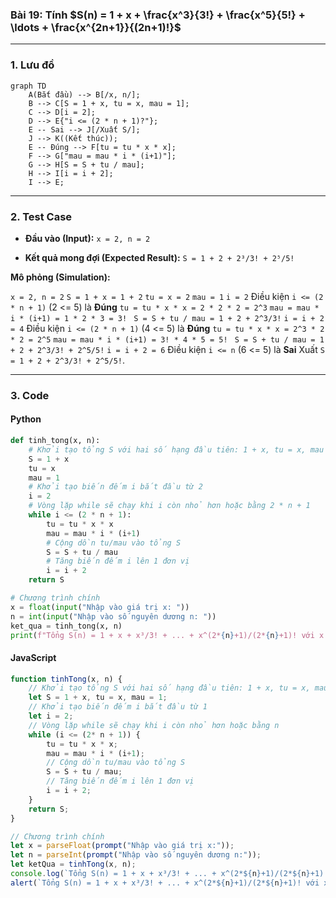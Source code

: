 ### Bài 19: Tính $S(n) = 1 + x + \frac{x^3}{3!} + \frac{x^5}{5!} + \ldots + \frac{x^{2n+1}}{(2n+1)!}$

---

### **1. Lưu đồ**

```mermaid
graph TD
    A(Bắt đầu) --> B[/x, n/];
    B --> C[S = 1 + x, tu = x, mau = 1];
    C --> D[i = 2];
    D --> E{"i <= (2 * n + 1)?"};
    E -- Sai --> J[/Xuất S/];
    J --> K((Kết thúc));
    E -- Đúng --> F[tu = tu * x * x];
    F --> G["mau = mau * i * (i+1)"];
    G --> H[S = S + tu / mau];
    H --> I[i = i + 2];
    I --> E;
```

---

### **2. Test Case**

- **Đầu vào (Input):** `x = 2, n = 2`

- **Kết quả mong đợi (Expected Result):** `S = 1 + 2 + 2³/3! + 2⁵/5!`


**Mô phỏng (Simulation):**

`x = 2, n = 2`
`S = 1 + x = 1 + 2`
`tu = x = 2`
`mau = 1`
`i = 2`
Điều kiện `i <= (2 * n + 1)` (2 <= 5) là **Đúng**
    `tu = tu * x * x = 2 * 2 * 2 = 2^3`
    `mau = mau * i * (i+1) = 1 * 2 * 3 = 3! `
    `S = S + tu / mau = 1 + 2 + 2^3/3!`
    `i = i + 2 = 4`
Điều kiện `i <= (2 * n + 1)` (4 <= 5) là **Đúng**
    `tu = tu * x * x = 2^3 * 2 * 2 = 2^5`
    `mau = mau * i * (i+1) = 3! * 4 * 5 = 5! `
    `S = S + tu / mau = 1 + 2 + 2^3/3! + 2^5/5!`
    `i = i + 2 = 6`
Điều kiện `i <= n` (6 <= 5) là **Sai**
Xuất `S = 1 + 2 + 2^3/3! + 2^5/5!`.

---

### **3. Code**

#### **Python**

```python
def tinh_tong(x, n):
    # Khởi tạo tổng S với hai số hạng đầu tiên: 1 + x, tu = x, mau = 1
    S = 1 + x
    tu = x
    mau = 1
    # Khởi tạo biến đếm i bắt đầu từ 2
    i = 2
    # Vòng lặp while sẽ chạy khi i còn nhỏ hơn hoặc bằng 2 * n + 1
    while i <= (2 * n + 1):
        tu = tu * x * x
        mau = mau * i * (i+1)
        # Cộng dồn tu/mau vào tổng S
        S = S + tu / mau
        # Tăng biến đếm i lên 1 đơn vị
        i = i + 2
    return S

# Chương trình chính
x = float(input("Nhập vào giá trị x: "))
n = int(input("Nhập vào số nguyên dương n: "))
ket_qua = tinh_tong(x, n)
print(f"Tổng S(n) = 1 + x + x³/3! + ... + x^(2*{n}+1)/(2*{n}+1)! với x = {x} là: {ket_qua:.6f}")
```

#### **JavaScript**

```javascript
function tinhTong(x, n) {
    // Khởi tạo tổng S với hai số hạng đầu tiên: 1 + x, tu = x, mau = 1
    let S = 1 + x, tu = x, mau = 1;
    // Khởi tạo biến đếm i bắt đầu từ 1
    let i = 2;
    // Vòng lặp while sẽ chạy khi i còn nhỏ hơn hoặc bằng n
    while (i <= (2* n + 1)) {
        tu = tu * x * x;
        mau = mau * i * (i+1);
        // Cộng dồn tu/mau vào tổng S
        S = S + tu / mau;
        // Tăng biến đếm i lên 1 đơn vị
        i = i + 2;
    }
    return S;
}

// Chương trình chính
let x = parseFloat(prompt("Nhập vào giá trị x:"));
let n = parseInt(prompt("Nhập vào số nguyên dương n:"));
let ketQua = tinhTong(x, n);
console.log(`Tổng S(n) = 1 + x + x³/3! + ... + x^(2*${n}+1)/(2*${n}+1)! với x = ${x} là: ${ketQua.toFixed(6)}`);
alert(`Tổng S(n) = 1 + x + x³/3! + ... + x^(2*${n}+1)/(2*${n}+1)! với x = ${x} là: ${ketQua.toFixed(6)}`);
```